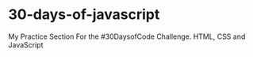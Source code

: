 # 30-days-of-javascript
My Practice Section For the #30DaysofCode Challenge. HTML, CSS and JavaScript
